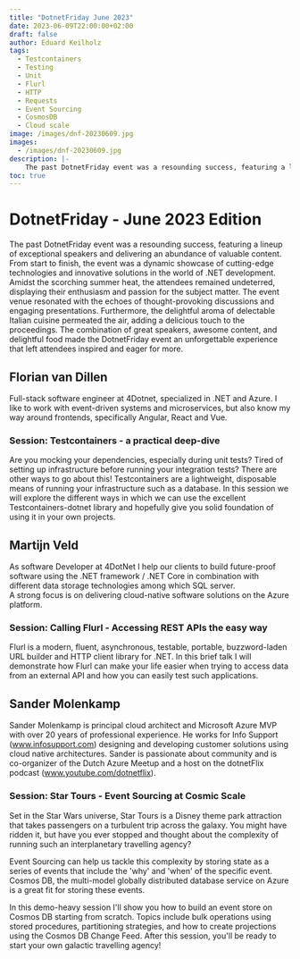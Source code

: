 ```yaml
---
title: "DotnetFriday June 2023"
date: 2023-06-09T22:00:00+02:00
draft: false
author: Eduard Keilholz
tags:
  - Testcontainers
  - Testing
  - Unit
  - Flurl
  - HTTP
  - Requests
  - Event Sourcing
  - CosmosDB
  - Cloud scale
image: /images/dnf-20230609.jpg
images:
  - /images/dnf-20230609.jpg
description: |-
    The past DotnetFriday event was a resounding success, featuring a lineup of exceptional speakers and delivering an abundance of valuable content. From start to finish, the event was a dynamic showcase of cutting-edge technologies and innovative solutions in the world of .NET development. Amidst the scorching summer heat, the attendees remained undeterred, displaying their enthusiasm and passion for the subject matter. The event venue resonated with the echoes of thought-provoking discussions and engaging presentations. Furthermore, the delightful aroma of delectable Italian cuisine permeated the air, adding a delicious touch to the proceedings. The combination of great speakers, awesome content, and delightful food made the DotnetFriday event an unforgettable experience that left attendees inspired and eager for more.
toc: true
---
```


# DotnetFriday - June 2023 Edition

The past DotnetFriday event was a resounding success, featuring a lineup of exceptional speakers and delivering an abundance of valuable content. From start to finish, the event was a dynamic showcase of cutting-edge technologies and innovative solutions in the world of .NET development. Amidst the scorching summer heat, the attendees remained undeterred, displaying their enthusiasm and passion for the subject matter. The event venue resonated with the echoes of thought-provoking discussions and engaging presentations. Furthermore, the delightful aroma of delectable Italian cuisine permeated the air, adding a delicious touch to the proceedings. The combination of great speakers, awesome content, and delightful food made the DotnetFriday event an unforgettable experience that left attendees inspired and eager for more.

## Florian van Dillen
Full-stack software engineer at 4Dotnet, specialized in .NET and Azure. I like to work with event-driven systems and microservices, but also know my way around frontends, specifically Angular, React and Vue.

### Session: Testcontainers - a practical deep-dive
Are you mocking your dependencies, especially during unit tests? Tired of setting up infrastructure before
running your integration tests? There are other ways to go about this! Testcontainers are a lightweight,
disposable means of running your infrastructure such as a database. In this session we will explore the
different ways in which we can use the excellent Testcontainers-dotnet library and hopefully give you
solid foundation of using it in your own projects.

## Martijn Veld
As software Developer at 4DotNet I help our clients to build future-proof software using the .NET
framework / .NET Core in combination with different data storage technologies among which SQL server.\
A strong focus is on delivering cloud-native software solutions on the Azure platform.

### Session: Calling Flurl - Accessing REST APIs the easy way
Flurl is a modern, fluent, asynchronous, testable, portable, buzzword-laden URL builder and HTTP client
library for .NET. In this brief talk I will demonstrate how Flurl can make your life easier when trying
to access data from an external API and how you can easily test such applications.


## Sander Molenkamp
Sander Molenkamp is principal cloud architect and Microsoft Azure MVP with over 20 years of professional
experience. He works for Info Support (www.infosupport.com) designing and developing customer solutions
using cloud native architectures. Sander is passionate about community and is co-organizer of the Dutch
Azure Meetup and a host on the dotnetFlix podcast (www.youtube.com/dotnetflix).

### Session: Star Tours - Event Sourcing at Cosmic Scale

Set in the Star Wars universe, Star Tours is a Disney theme park attraction that takes passengers on a turbulent trip across the
galaxy. You might have ridden it, but have you ever stopped and thought about the complexity of running such an interplanetary
travelling agency?

Event Sourcing can help us tackle this complexity by storing state as a series of events that include the 'why' and 'when' of the
specific event. Cosmos DB, the multi-model globally distributed database service on Azure is a great fit for storing these events.

In this demo-heavy session I'll show you how to build an event store on Cosmos DB starting from scratch. Topics include bulk
operations using stored procedures, partitioning strategies, and how to create projections using the Cosmos DB Change Feed. After
this session, you'll be ready to start your own galactic travelling agency!